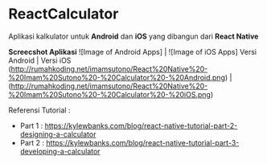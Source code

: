 # ReactCalculator
Aplikasi kalkulator untuk **Android** dan **iOS** yang dibangun dari **React Native**

**Screecshot Aplikasi**
![Image of Android Apps] | ![Image of iOS Apps]
Versi Android | Versi iOS
(http://rumahkoding.net/imamsutono/React%20Native%20-%20Imam%20Sutono%20-%20Calculator%20-%20Android.png) | (http://rumahkoding.net/imamsutono/React%20Native%20-%20Imam%20Sutono%20-%20Calculator%20-%20iOS.png)

Referensi Tutorial :
* Part 1 : https://kylewbanks.com/blog/react-native-tutorial-part-2-designing-a-calculator
* Part 2 : https://kylewbanks.com/blog/react-native-tutorial-part-3-developing-a-calculator
